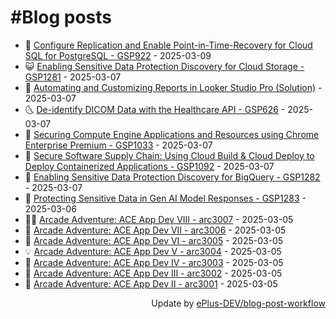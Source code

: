 # #Blog posts
<!-- BLOG-POST-LIST:START -->
- 🧰 [Configure Replication and Enable Point-in-Time-Recovery for Cloud SQL for PostgreSQL  - GSP922](https://eplus.dev/configure-replication-and-enable-point-in-time-recovery-for-cloud-sql-for-postgresql-gsp922) - 2025-03-09
- 😺 [Enabling Sensitive Data Protection Discovery for Cloud Storage - GSP1281](https://eplus.dev/enabling-sensitive-data-protection-discovery-for-cloud-storage-gsp1281) - 2025-03-07
- 🗽 [Automating and Customizing Reports in Looker Studio Pro &lpar;Solution&rpar;](https://eplus.dev/automating-and-customizing-reports-in-looker-studio-pro-solution) - 2025-03-07
- 🌜 [De-identify DICOM Data with the Healthcare API - GSP626](https://eplus.dev/de-identify-dicom-data-with-the-healthcare-api-gsp626) - 2025-03-07
- 📝 [Securing Compute Engine Applications and Resources using Chrome Enterprise Premium - GSP1033](https://eplus.dev/securing-compute-engine-applications-and-resources-using-chrome-enterprise-premium-gsp1033) - 2025-03-07
- 🚀 [Secure Software Supply Chain: Using Cloud Build &amp; Cloud Deploy to Deploy Containerized Applications - GSP1092](https://eplus.dev/secure-software-supply-chain-using-cloud-build-and-cloud-deploy-to-deploy-containerized-applications-gsp1092) - 2025-03-07
- 💼 [Enabling Sensitive Data Protection Discovery for BigQuery - GSP1282](https://eplus.dev/enabling-sensitive-data-protection-discovery-for-bigquery-gsp1282) - 2025-03-07
- 🦣 [Protecting Sensitive Data in Gen AI Model Responses - GSP1283](https://eplus.dev/protecting-sensitive-data-in-gen-ai-model-responses-gsp1283) - 2025-03-06
- 👨‍🏫 [Arcade Adventure: ACE App Dev VIII - arc3007](https://eplus.dev/arcade-adventure-ace-app-dev-viii-arc3007) - 2025-03-05
- 🔭 [Arcade Adventure: ACE App Dev VII - arc3006](https://eplus.dev/arcade-adventure-ace-app-dev-vii-arc3006) - 2025-03-05
- 🤡 [Arcade Adventure: ACE App Dev VI - arc3005](https://eplus.dev/arcade-adventure-ace-app-dev-vi-arc3005) - 2025-03-05
- 💡 [Arcade Adventure: ACE App Dev V - arc3004](https://eplus.dev/arcade-adventure-ace-app-dev-v-arc3004) - 2025-03-05
- 🦣 [Arcade Adventure: ACE App Dev IV - arc3003](https://eplus.dev/arcade-adventure-ace-app-dev-iv-arc3003) - 2025-03-05
- 💪 [Arcade Adventure: ACE App Dev III - arc3002](https://eplus.dev/arcade-adventure-ace-app-dev-iii-arc3002) - 2025-03-05
- 🤡 [Arcade Adventure: ACE App Dev II - arc3001](https://eplus.dev/arcade-adventure-ace-app-dev-ii-arc3001) - 2025-03-05<!-- BLOG-POST-LIST:END -->
<div align="right">
  Update by <a target="_blank"
    href="https://github.com/ePlus-DEV/blog-post-workflow">ePlus-DEV/blog-post-workflow</a>
</div>
